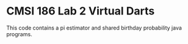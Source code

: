 # CMSI 186 Lab 2 Virtual Darts

This code contains a pi estimator and shared birthday probability java programs.